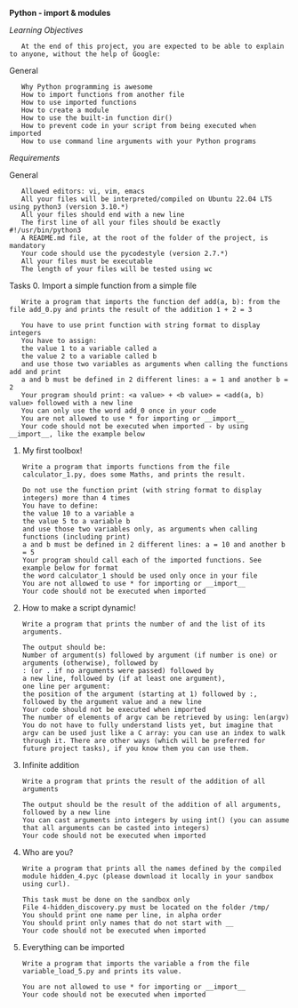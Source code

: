 **Python - import & modules**

*Learning Objectives*

       At the end of this project, you are expected to be able to explain to anyone, without the help of Google:

General

       Why Python programming is awesome
       How to import functions from another file
       How to use imported functions
       How to create a module
       How to use the built-in function dir()
       How to prevent code in your script from being executed when imported
       How to use command line arguments with your Python programs


*Requirements*

General

       Allowed editors: vi, vim, emacs
       All your files will be interpreted/compiled on Ubuntu 22.04 LTS using python3 (version 3.10.*)
       All your files should end with a new line
       The first line of all your files should be exactly #!/usr/bin/python3
       A README.md file, at the root of the folder of the project, is mandatory
       Your code should use the pycodestyle (version 2.7.*)
       All your files must be executable
       The length of your files will be tested using wc

Tasks
0. Import a simple function from a simple file

       Write a program that imports the function def add(a, b): from the file add_0.py and prints the result of the addition 1 + 2 = 3

       You have to use print function with string format to display integers
       You have to assign:
       the value 1 to a variable called a
       the value 2 to a variable called b
       and use those two variables as arguments when calling the functions add and print
       a and b must be defined in 2 different lines: a = 1 and another b = 2
       Your program should print: <a value> + <b value> = <add(a, b) value> followed with a new line
       You can only use the word add_0 once in your code
       You are not allowed to use * for importing or __import__
       Your code should not be executed when imported - by using __import__, like the example below



1. My first toolbox!

       Write a program that imports functions from the file calculator_1.py, does some Maths, and prints the result.

       Do not use the function print (with string format to display integers) more than 4 times
       You have to define:
       the value 10 to a variable a
       the value 5 to a variable b
       and use those two variables only, as arguments when calling functions (including print)
       a and b must be defined in 2 different lines: a = 10 and another b = 5
       Your program should call each of the imported functions. See example below for format
       the word calculator_1 should be used only once in your file
       You are not allowed to use * for importing or __import__
       Your code should not be executed when imported



2. How to make a script dynamic!

       Write a program that prints the number of and the list of its arguments.

       The output should be:
       Number of argument(s) followed by argument (if number is one) or arguments (otherwise), followed by
       : (or . if no arguments were passed) followed by
       a new line, followed by (if at least one argument),
       one line per argument:
       the position of the argument (starting at 1) followed by :, followed by the argument value and a new line
       Your code should not be executed when imported
       The number of elements of argv can be retrieved by using: len(argv)
       You do not have to fully understand lists yet, but imagine that argv can be used just like a C array: you can use an index to walk through it. There are other ways (which will be preferred for future project tasks), if you know them you can use them.




3. Infinite addition

       Write a program that prints the result of the addition of all arguments

       The output should be the result of the addition of all arguments, followed by a new line
       You can cast arguments into integers by using int() (you can assume that all arguments can be casted into integers)
       Your code should not be executed when imported




4. Who are you?

       Write a program that prints all the names defined by the compiled module hidden_4.pyc (please download it locally in your sandbox using curl).

       This task must be done on the sandbox only
       File 4-hidden_discovery.py must be located on the folder /tmp/
       You should print one name per line, in alpha order
       You should print only names that do not start with __
       Your code should not be executed when imported




5. Everything can be imported

       Write a program that imports the variable a from the file variable_load_5.py and prints its value.

       You are not allowed to use * for importing or __import__
       Your code should not be executed when imported

